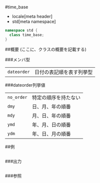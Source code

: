 #time_base
* locale[meta header]
* std[meta namespace]

```cpp
namespace std {
  class time_base;
}
```

##概要
(ここに、クラスの概要を記載する)

###メンバ型

| | |
|------------------------|--------------------------------------|
| `dateorder` | 日付の表記順を表す列挙型 |

###dateorder列挙値

| | |
|-----------------------|--------------------------------|
| `no_order` | 特定の順序を持たない |
| `dmy` | 日、月、年の順番 |
| `mdy` | 月、日、年の順番 |
| `ymd` | 年、月、日の順番 |
| `ydm` | 年、日、月の順番 |


##例
```cpp
```

###出力
```
```

###参照
